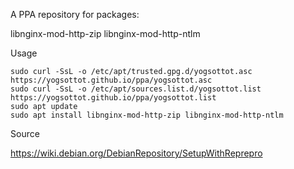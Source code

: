A PPA repository for packages:

libnginx-mod-http-zip
libnginx-mod-http-ntlm

Usage

```
sudo curl -SsL -o /etc/apt/trusted.gpg.d/yogsottot.asc https://yogsottot.github.io/ppa/yogsottot.asc
sudo curl -SsL -o /etc/apt/sources.list.d/yogsottot.list https://yogsottot.github.io/ppa/yogsottot.list
sudo apt update
sudo apt install libnginx-mod-http-zip libnginx-mod-http-ntlm
```

Source

https://wiki.debian.org/DebianRepository/SetupWithReprepro
